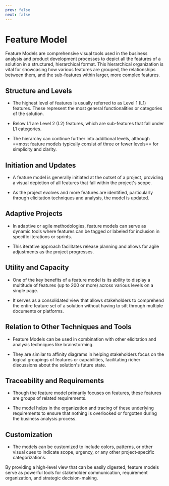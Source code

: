 ```yaml
---
prev: false
next: false
---
```


# Feature Model

Feature Models are comprehensive visual tools used in the business analysis and product development processes to depict all the features of a solution in a structured, hierarchical format. This hierarchical organization is vital for showcasing how various features are grouped, the relationships between them, and the sub-features within larger, more complex features.

## Structure and Levels

- The highest level of features is usually referred to as Level 1 (L1) features. These represent the most general functionalities or categories of the solution.

- Below L1 are Level 2 (L2) features, which are sub-features that fall under L1 categories.

- The hierarchy can continue further into additional levels, although ==most feature models typically consist of three or fewer levels== for simplicity and clarity.

## Initiation and Updates

- A feature model is generally initiated at the outset of a project, providing a visual depiction of all features that fall within the project's scope.

- As the project evolves and more features are identified, particularly through elicitation techniques and analysis, the model is updated.

## Adaptive Projects

- In adaptive or agile methodologies, feature models can serve as dynamic tools where features can be tagged or labeled for inclusion in specific iterations or sprints.

- This iterative approach facilitates release planning and allows for agile adjustments as the project progresses.

## Utility and Capacity

- One of the key benefits of a feature model is its ability to display a multitude of features (up to 200 or more) across various levels on a single page.

- It serves as a consolidated view that allows stakeholders to comprehend the entire feature set of a solution without having to sift through multiple documents or platforms.

## Relation to Other Techniques and Tools

- Feature Models can be used in combination with other elicitation and analysis techniques like brainstorming.

- They are similar to affinity diagrams in helping stakeholders focus on the logical groupings of features or capabilities, facilitating richer discussions about the solution's future state.

## Traceability and Requirements

- Though the feature model primarily focuses on features, these features are groups of related requirements.

- The model helps in the organization and tracing of these underlying requirements to ensure that nothing is overlooked or forgotten during the business analysis process.

## Customization

- The models can be customized to include colors, patterns, or other visual cues to indicate scope, urgency, or any other project-specific categorizations.

By providing a high-level view that can be easily digested, feature models serve as powerful tools for stakeholder communication, requirement organization, and strategic decision-making.
